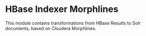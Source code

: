 # HBase Indexer Morphlines

This module contains transformations from HBase Results to Solr documents, based on Cloudera Morphlines.